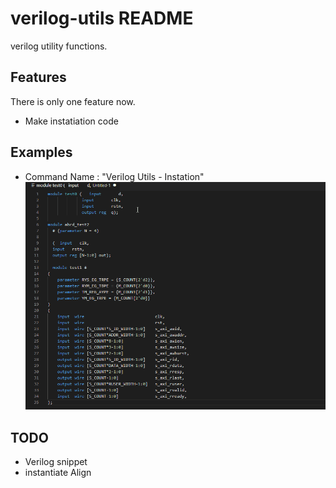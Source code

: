 # verilog-utils README

verilog utility functions.

## Features

There is only one feature now.
- Make instatiation code

## Examples
- Command Name : "Verilog Utils - Instation"
![instantiate 1](images/instantiate.gif)

## TODO
- Verilog snippet
- instantiate Align